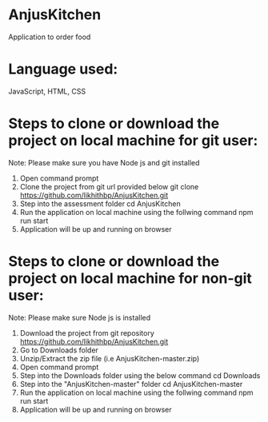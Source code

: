 # AnjusKitchen
Application to order food

# Language used:
JavaScript, HTML, CSS

# Steps to clone or download the project on local machine for git user:

Note: Please make sure you have Node js and git installed
1. Open command prompt
4. Clone the project from git url provided below
   git clone https://github.com/likhithbp/AnjusKitchen.git 
5. Step into the assessment folder
   cd AnjusKitchen
6. Run the application on local machine using the follwing command
   npm run start
7. Application will be up and running on browser

# Steps to clone or download the project on local machine for non-git user:

Note: Please make sure Node js is installed
1. Download the project from git repository https://github.com/likhithbp/AnjusKitchen.git
2. Go to Downloads folder
3. Unzip/Extract the zip file (i.e AnjusKitchen-master.zip)
4. Open command prompt
5. Step into the Downloads folder using the below command
    cd Downloads
6. Step into the "AnjusKitchen-master" folder
    cd AnjusKitchen-master
7. Run the application on local machine using the follwing command
   npm run start
8. Application will be up and running on browser
